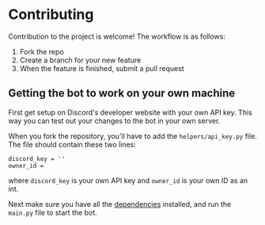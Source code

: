 # Contributing

Contribution to the project is welcome! The workflow is as follows:
1. Fork the repo
2. Create a branch for your new feature
3. When the feature is finished, submit a pull request

## Getting the bot to work on your own machine

First get setup on Discord's developer website with your own API key. This way you can test out your changes to the bot in your own server.

When you fork the repository, you'll have to add the `helpers/api_key.py` file. The file should contain these two lines:

```
discord_key = ''
owner_id =
```

where `discord_key` is your own API key and `owner_id` is your own ID as an int.

Next make sure you have all the [dependencies](README.md#Dependencies) installed, and run the `main.py` file to start the bot.